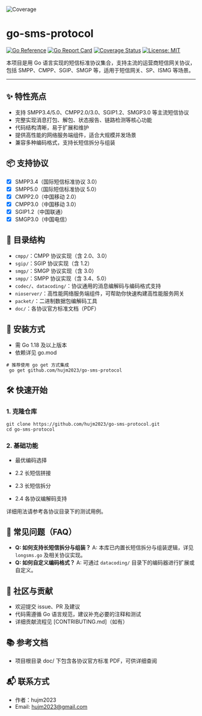 <!-- @format -->
![Coverage](https://img.shields.io/badge/Coverage-49.7%25-yellow)

# go-sms-protocol

[![Go Reference](https://pkg.go.dev/badge/github.com/hujm2023/go-sms-protocol.svg)](https://pkg.go.dev/github.com/hujm2023/go-sms-protocol)
[![Go Report Card](https://goreportcard.com/badge/github.com/hujm2023/go-sms-protocol)](https://goreportcard.com/report/github.com/hujm2023/go-sms-protocol)
[![Coverage Status](https://coveralls.io/repos/github/hujm2023/go-sms-protocol/badge.svg?branch=main)](https://coveralls.io/github/hujm2023/go-sms-protocol?branch=main)
[![License: MIT](https://img.shields.io/badge/License-MIT-yellow.svg)](LICENSE)

本项目是用 Go 语言实现的短信标准协议集合，支持主流的运营商短信网关协议，包括 SMPP、CMPP、SGIP、SMGP 等，适用于短信网关、SP、ISMG 等场景。

---

## ✨ 特性亮点

- 支持 SMPP3.4/5.0、CMPP2.0/3.0、SGIP1.2、SMGP3.0 等主流短信协议
- 完整实现消息打包、解包、状态报告、链路检测等核心功能
- 代码结构清晰，易于扩展和维护
- 提供高性能的网络服务端组件，适合大规模并发场景
- 兼容多种编码格式，支持长短信拆分与组装

## 📦 支持协议

- [x] SMPP3.4（国际短信标准协议 3.0）
- [x] SMPP5.0（国际短信标准协议 5.0）
- [x] CMPP2.0（中国移动 2.0）
- [x] CMPP3.0（中国移动 3.0）
- [x] SGIP1.2（中国联通）
- [x] SMGP3.0（中国电信）

## 📁 目录结构

- `cmpp/`：CMPP 协议实现（含 2.0、3.0）
- `sgip/`：SGIP 协议实现（含 1.2）
- `smgp/`：SMGP 协议实现（含 3.0）
- `smpp/`：SMPP 协议实现（含 3.4、5.0）
- `codec/`、`datacoding/`：协议通用的消息编解码与编码格式支持
- `nioserver/`：高性能网络服务端组件，可帮助你快速构建高性能服务网关
- `packet/`：二进制数据包编解码工具
- `doc/`：各协议官方标准文档（PDF）

## 🚀 安装方式

- 需 Go 1.18 及以上版本
- 依赖详见 go.mod

```shell
# 推荐使用 go get 方式集成
 go get github.com/hujm2023/go-sms-protocol
```

## 🛠️ 快速开始

### 1. 克隆仓库

```shell
git clone https://github.com/hujm2023/go-sms-protocol.git
cd go-sms-protocol
```

### 2. 基础功能

- 最优编码选择

- 2.2 长短信拼接

- 2.3 长短信拆分

- 2.4 各协议编解码支持

详细用法请参考各协议目录下的测试用例。

## 🙋 常见问题（FAQ）

- **Q: 如何支持长短信拆分与组装？**
  A: 本库已内置长短信拆分与组装逻辑，详见 `longsms.go` 及相关协议实现。
- **Q: 如何自定义编码格式？**
  A: 可通过 `datacoding/` 目录下的编码器进行扩展或自定义。

## 🤝 社区与贡献

- 欢迎提交 issue、PR 及建议
- 代码需遵循 Go 语言规范，建议补充必要的注释和测试
- 详细贡献流程见 [CONTRIBUTING.md]（如有）

## 📚 参考文档

- 项目根目录 doc/ 下包含各协议官方标准 PDF，可供详细查阅

## 📬 联系方式

- 作者：hujm2023
- Email: <hujm2023@gmail.com>

